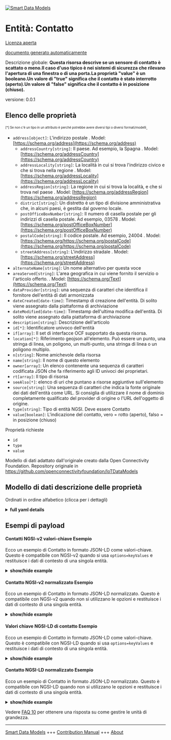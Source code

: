 <!-- 10-Header -->  
[![Smart Data Models](https://smartdatamodels.org/wp-content/uploads/2022/01/SmartDataModels_logo.png "Logo")](https://smartdatamodels.org)  
Entità: Contatto  
================<!-- /10-Header -->  
<!-- 15-License -->  
[Licenza aperta](https://github.com/smart-data-models//dataModel.OCF/blob/master/Contact/LICENSE.md)  
[documento generato automaticamente](https://docs.google.com/presentation/d/e/2PACX-1vTs-Ng5dIAwkg91oTTUdt8ua7woBXhPnwavZ0FxgR8BsAI_Ek3C5q97Nd94HS8KhP-r_quD4H0fgyt3/pub?start=false&loop=false&delayms=3000#slide=id.gb715ace035_0_60)  
<!-- /15-License -->  
<!-- 20-Description -->  
Descrizione globale: **Questa risorsa descrive se un sensore di contatto è scattato o meno.Il caso d'uso tipico è nei sistemi di sicurezza che rilevano l'apertura di una finestra o di una porta.La proprietà "value" è un booleano.Un valore di "true" significa che il contatto è stato interrotto (aperto).Un valore di "false" significa che il contatto è in posizione (chiuso).**  
versione: 0.0.1  
<!-- /20-Description -->  
<!-- 30-PropertiesList -->  

## Elenco delle proprietà  

<sup><sub>[*] Se non c'è un tipo in un attributo è perché potrebbe avere diversi tipi o diversi formati/modelli</sub></sup>.  
- `address[object]`: L'indirizzo postale  . Model: [https://schema.org/address](https://schema.org/address)	- `addressCountry[string]`: Il paese. Ad esempio, la Spagna  . Model: [https://schema.org/addressCountry](https://schema.org/addressCountry)  
	- `addressLocality[string]`: La località in cui si trova l'indirizzo civico e che si trova nella regione  . Model: [https://schema.org/addressLocality](https://schema.org/addressLocality)  
	- `addressRegion[string]`: La regione in cui si trova la località, e che si trova nel paese  . Model: [https://schema.org/addressRegion](https://schema.org/addressRegion)  
	- `district[string]`: Un distretto è un tipo di divisione amministrativa che, in alcuni paesi, è gestita dal governo locale.    
	- `postOfficeBoxNumber[string]`: Il numero di casella postale per gli indirizzi di casella postale. Ad esempio, 03578  . Model: [https://schema.org/postOfficeBoxNumber](https://schema.org/postOfficeBoxNumber)  
	- `postalCode[string]`: Il codice postale. Ad esempio, 24004  . Model: [https://schema.org/https://schema.org/postalCode](https://schema.org/https://schema.org/postalCode)  
	- `streetAddress[string]`: L'indirizzo stradale  . Model: [https://schema.org/streetAddress](https://schema.org/streetAddress)  
- `alternateName[string]`: Un nome alternativo per questa voce  - `areaServed[string]`: L'area geografica in cui viene fornito il servizio o l'articolo offerto.  . Model: [https://schema.org/Text](https://schema.org/Text)- `dataProvider[string]`: una sequenza di caratteri che identifica il fornitore dell'entità di dati armonizzata  - `dateCreated[date-time]`: Timestamp di creazione dell'entità. Di solito viene assegnato dalla piattaforma di archiviazione  - `dateModified[date-time]`: Timestamp dell'ultima modifica dell'entità. Di solito viene assegnato dalla piattaforma di archiviazione  - `description[string]`: Descrizione dell'articolo  - `id[*]`: Identificatore univoco dell'entità  - `if[array]`: Il set di interfacce OCF supportato da questa risorsa.  - `location[*]`: Riferimento geojson all'elemento. Può essere un punto, una stringa di linea, un poligono, un multi-punto, una stringa di linea o un poligono multiplo.  - `n[string]`: Nome amichevole della risorsa  - `name[string]`: Il nome di questo elemento  - `owner[array]`: Un elenco contenente una sequenza di caratteri codificata JSON che fa riferimento agli ID univoci dei proprietari.  - `rt[array]`: Il tipo di risorsa  - `seeAlso[*]`: elenco di uri che puntano a risorse aggiuntive sull'elemento  - `source[string]`: Una sequenza di caratteri che indica la fonte originale dei dati dell'entità come URL. Si consiglia di utilizzare il nome di dominio completamente qualificato del provider di origine o l'URL dell'oggetto di origine.  - `type[string]`: Tipo di entità NGSI. Deve essere Contatto  - `value[boolean]`: L'indicazione del contatto, vero = rotto (aperto), falso = in posizione (chiuso)  <!-- /30-PropertiesList -->  
<!-- 35-RequiredProperties -->  
Proprietà richieste  
- `id`  - `type`  - `value`  <!-- /35-RequiredProperties -->  
<!-- 40-RequiredProperties -->  
Modello di dati adattato dall'originale creato dalla Open Connectivity Foundation. Repository originale in https://github.com/openconnectivityfoundation/IoTDataModels  
<!-- /40-RequiredProperties -->  
<!-- 50-DataModelHeader -->  
## Modello di dati descrizione delle proprietà  
Ordinati in ordine alfabetico (clicca per i dettagli)  
<!-- /50-DataModelHeader -->  
<!-- 60-ModelYaml -->  
<details><summary><strong>full yaml details</strong></summary>    
```yaml  
Contact:    
  description: This Resource describes whether a contact sensor has been tripped or not.Typical use case is in Security Systems detecting window or door open.The Property 'value' is a boolean.A value of 'true' means that contact has been broken (open).A value of 'false' means that contact is in place (closed).    
  properties:    
    address:    
      description: The mailing address    
      properties:    
        addressCountry:    
          description: 'The country. For example, Spain'    
          type: string    
          x-ngsi:    
            model: https://schema.org/addressCountry    
            type: Property    
        addressLocality:    
          description: 'The locality in which the street address is, and which is in the region'    
          type: string    
          x-ngsi:    
            model: https://schema.org/addressLocality    
            type: Property    
        addressRegion:    
          description: 'The region in which the locality is, and which is in the country'    
          type: string    
          x-ngsi:    
            model: https://schema.org/addressRegion    
            type: Property    
        district:    
          description: 'A district is a type of administrative division that, in some countries, is managed by the local government'    
          type: string    
          x-ngsi:    
            type: Property    
        postOfficeBoxNumber:    
          description: 'The post office box number for PO box addresses. For example, 03578'    
          type: string    
          x-ngsi:    
            model: https://schema.org/postOfficeBoxNumber    
            type: Property    
        postalCode:    
          description: 'The postal code. For example, 24004'    
          type: string    
          x-ngsi:    
            model: https://schema.org/https://schema.org/postalCode    
            type: Property    
        streetAddress:    
          description: The street address    
          type: string    
          x-ngsi:    
            model: https://schema.org/streetAddress    
            type: Property    
        streetNr:    
          description: Number identifying a specific property on a public street    
          type: string    
          x-ngsi:    
            type: Property    
      type: object    
      x-ngsi:    
        model: https://schema.org/address    
        type: Property    
    alternateName:    
      description: An alternative name for this item    
      type: string    
      x-ngsi:    
        type: Property    
    areaServed:    
      description: The geographic area where a service or offered item is provided    
      type: string    
      x-ngsi:    
        model: https://schema.org/Text    
        type: Property    
    dataProvider:    
      description: A sequence of characters identifying the provider of the harmonised data entity    
      type: string    
      x-ngsi:    
        type: Property    
    dateCreated:    
      description: Entity creation timestamp. This will usually be allocated by the storage platform    
      format: date-time    
      type: string    
      x-ngsi:    
        type: Property    
    dateModified:    
      description: Timestamp of the last modification of the entity. This will usually be allocated by the storage platform    
      format: date-time    
      type: string    
      x-ngsi:    
        type: Property    
    description:    
      description: A description of this item    
      type: string    
      x-ngsi:    
        type: Property    
    id:    
      anyOf:    
        - description: Identifier format of any NGSI entity    
          maxLength: 256    
          minLength: 1    
          pattern: ^[\w\-\.\{\}\$\+\*\[\]`|~^@!,:\\]+$    
          type: string    
          x-ngsi:    
            type: Property    
        - description: Identifier format of any NGSI entity    
          format: uri    
          type: string    
          x-ngsi:    
            type: Property    
      description: Unique identifier of the entity    
      x-ngsi:    
        type: Property    
    if:    
      description: The OCF Interface set supported by this Resource    
      items:    
        enum:    
          - oic.if.s    
          - oic.if.baseline    
        type: string    
      minItems: 2    
      readOnly: true    
      type: array    
      uniqueItems: true    
      x-ngsi:    
        type: Property    
    location:    
      description: 'Geojson reference to the item. It can be Point, LineString, Polygon, MultiPoint, MultiLineString or MultiPolygon'    
      oneOf:    
        - description: Geojson reference to the item. Point    
          properties:    
            bbox:    
              items:    
                type: number    
              minItems: 4    
              type: array    
            coordinates:    
              items:    
                type: number    
              minItems: 2    
              type: array    
            type:    
              enum:    
                - Point    
              type: string    
          required:    
            - type    
            - coordinates    
          title: GeoJSON Point    
          type: object    
          x-ngsi:    
            type: GeoProperty    
        - description: Geojson reference to the item. LineString    
          properties:    
            bbox:    
              items:    
                type: number    
              minItems: 4    
              type: array    
            coordinates:    
              items:    
                items:    
                  type: number    
                minItems: 2    
                type: array    
              minItems: 2    
              type: array    
            type:    
              enum:    
                - LineString    
              type: string    
          required:    
            - type    
            - coordinates    
          title: GeoJSON LineString    
          type: object    
          x-ngsi:    
            type: GeoProperty    
        - description: Geojson reference to the item. Polygon    
          properties:    
            bbox:    
              items:    
                type: number    
              minItems: 4    
              type: array    
            coordinates:    
              items:    
                items:    
                  items:    
                    type: number    
                  minItems: 2    
                  type: array    
                minItems: 4    
                type: array    
              type: array    
            type:    
              enum:    
                - Polygon    
              type: string    
          required:    
            - type    
            - coordinates    
          title: GeoJSON Polygon    
          type: object    
          x-ngsi:    
            type: GeoProperty    
        - description: Geojson reference to the item. MultiPoint    
          properties:    
            bbox:    
              items:    
                type: number    
              minItems: 4    
              type: array    
            coordinates:    
              items:    
                items:    
                  type: number    
                minItems: 2    
                type: array    
              type: array    
            type:    
              enum:    
                - MultiPoint    
              type: string    
          required:    
            - type    
            - coordinates    
          title: GeoJSON MultiPoint    
          type: object    
          x-ngsi:    
            type: GeoProperty    
        - description: Geojson reference to the item. MultiLineString    
          properties:    
            bbox:    
              items:    
                type: number    
              minItems: 4    
              type: array    
            coordinates:    
              items:    
                items:    
                  items:    
                    type: number    
                  minItems: 2    
                  type: array    
                minItems: 2    
                type: array    
              type: array    
            type:    
              enum:    
                - MultiLineString    
              type: string    
          required:    
            - type    
            - coordinates    
          title: GeoJSON MultiLineString    
          type: object    
          x-ngsi:    
            type: GeoProperty    
        - description: Geojson reference to the item. MultiLineString    
          properties:    
            bbox:    
              items:    
                type: number    
              minItems: 4    
              type: array    
            coordinates:    
              items:    
                items:    
                  items:    
                    items:    
                      type: number    
                    minItems: 2    
                    type: array    
                  minItems: 4    
                  type: array    
                type: array    
              type: array    
            type:    
              enum:    
                - MultiPolygon    
              type: string    
          required:    
            - type    
            - coordinates    
          title: GeoJSON MultiPolygon    
          type: object    
          x-ngsi:    
            type: GeoProperty    
      x-ngsi:    
        type: GeoProperty    
    n:    
      description: Friendly name of the Resource    
      maxLength: 64    
      readOnly: true    
      type: string    
      x-ngsi:    
        type: Property    
    name:    
      description: The name of this item    
      type: string    
      x-ngsi:    
        type: Property    
    owner:    
      description: A List containing a JSON encoded sequence of characters referencing the unique Ids of the owner(s)    
      items:    
        anyOf:    
          - description: Identifier format of any NGSI entity    
            maxLength: 256    
            minLength: 1    
            pattern: ^[\w\-\.\{\}\$\+\*\[\]`|~^@!,:\\]+$    
            type: string    
            x-ngsi:    
              type: Property    
          - description: Identifier format of any NGSI entity    
            format: uri    
            type: string    
            x-ngsi:    
              type: Property    
        description: Unique identifier of the entity    
        x-ngsi:    
          type: Property    
      type: array    
      x-ngsi:    
        type: Property    
    rt:    
      description: The Resource Type    
      items:    
        enum:    
          - oic.r.sensor.contact    
        maxLength: 64    
        type: string    
      minItems: 1    
      readOnly: true    
      type: array    
      uniqueItems: true    
      x-ngsi:    
        type: Property    
    seeAlso:    
      description: list of uri pointing to additional resources about the item    
      oneOf:    
        - items:    
            format: uri    
            type: string    
          minItems: 1    
          type: array    
        - format: uri    
          type: string    
      x-ngsi:    
        type: Property    
    source:    
      description: 'A sequence of characters giving the original source of the entity data as a URL. Recommended to be the fully qualified domain name of the source provider, or the URL to the source object'    
      type: string    
      x-ngsi:    
        type: Property    
    type:    
      description: NGSI entity type. It has to be Contact    
      enum:    
        - Contact    
      type: string    
      x-ngsi:    
        type: Property    
    value:    
      description: 'The contact indication, true = broken (open), false = in place (closed)'    
      readOnly: true    
      type: boolean    
      x-ngsi:    
        type: Property    
  required:    
    - value    
    - id    
    - type    
  type: object    
  x-derived-from: https://raw.githubusercontent.com/openconnectivityfoundation/IoTDataModels/master/ContactResURI.swagger.json    
  x-disclaimer: 'Redistribution and use in source and binary forms, with or without modification, are permitted  provided that the license conditions are met. Copyleft (c) 2022 Contributors to Smart Data Models Program'    
  x-license-url: https://github.com/smart-data-models/dataModel.OCF/blob/master/Contact/LICENSE.md    
  x-model-schema: https://smart-data-models.github.io/dataModel.OCF/Contact/schema.json    
  x-model-tags: OCF    
  x-version: 0.0.1    
```  
</details>    
<!-- /60-ModelYaml -->  
<!-- 70-MiddleNotes -->  
<!-- /70-MiddleNotes -->  
<!-- 80-Examples -->  
## Esempi di payload  
#### Contatti NGSI-v2 valori-chiave Esempio  
Ecco un esempio di Contatto in formato JSON-LD come valori-chiave. Questo è compatibile con NGSI-v2 quando si usa `options=keyValues` e restituisce i dati di contesto di una singola entità.  
<details><summary><strong>show/hide example</strong></summary>    
```json  
{  
  "id": "urn:ngsi-ld:Contact:id:HMUT:83435609",  
  "dateCreated": "2019-11-03T13:34:13Z",  
  "dateModified": "1987-05-08T16:34:27Z",  
  "source": "Yet back writer so bank nature south. Resource including speak.",  
  "name": "Court material main five appear. Answer face bad leader.",  
  "alternateName": "Especially term detail beautiful. Coach step agreement home.",  
  "description": "Country off allow rate record. Growth when economy save. Example later whom son audience.",  
  "dataProvider": "Important pick red while machine take. Born baby because back way hit play.",  
  "owner": [  
    "urn:ngsi-ld:Contact:items:VORM:50502773",  
    "urn:ngsi-ld:Contact:items:ADVX:61609895"  
  ],  
  "seeAlso": [  
    "urn:ngsi-ld:Contact:items:KLNB:69768334",  
    "urn:ngsi-ld:Contact:items:ITWA:14516433"  
  ],  
  "location": {  
    "type": "Point",  
    "coordinates": [  
      53.154571,  
      157.418088  
    ]  
  },  
  "address": {  
    "streetAddress": "Part physical really head work past maintain. Late third kitchen suffer fund fill each. Four three your heart industry employee realize.",  
    "addressLocality": "Behind explain show mission. Thousand forward wall. Size worry any town chance.",  
    "addressRegion": "Job ever design toward boy citizen. Happy city part rule present try. Indicate doctor job look different.",  
    "addressCountry": "Despite cup fund thank fight hard camera. Myself area pull watch dog.",  
    "postalCode": "Size else present still now. Country support choose treatment manager.",  
    "postOfficeBoxNumber": "Food often candidate century popular huge. After culture tend feel. Sport win because according election present customer."  
  },  
  "areaServed": "Take reflect member. Next attack discover employee sit accept. Range available nearly impact federal how receive view.",  
  "rt": [  
    "oic.r.sensor.contact",  
    "oic.r.sensor.contact"  
  ],  
  "value": {  
    "type": "Property",  
    "value": false  
  },  
  "n": "Condition lay state ask. Him we safe program. Responsibility among imagine everything within pass.",  
  "if": [  
    "oic.if.s",  
    "oic.if.s"  
  ],  
  "type": "Contact"  
}  
```  
</details>  
#### Contatto NGSI-v2 normalizzato Esempio  
Ecco un esempio di Contatto in formato JSON-LD normalizzato. Questo è compatibile con NGSI-v2 quando non si utilizzano le opzioni e restituisce i dati di contesto di una singola entità.  
<details><summary><strong>show/hide example</strong></summary>    
```json  
{  
  "id": {  
    "type": "string",  
    "value": "urn:ngsi-ld:Contact:id:HMUT:83435609"  
  },  
  "dateCreated": {  
    "format": "date-time",  
    "type": "string",  
    "value": "2019-11-03T13:34:13Z"  
  },  
  "dateModified": {  
    "format": "date-time",  
    "type": "string",  
    "value": "1987-05-08T16:34:27Z"  
  },  
  "source": {  
    "type": "string",  
    "value": "Yet back writer so bank nature south. Resource including speak."  
  },  
  "name": {  
    "type": "string",  
    "value": "Court material main five appear. Answer face bad leader."  
  },  
  "alternateName": {  
    "type": "string",  
    "value": "Especially term detail beautiful. Coach step agreement home."  
  },  
  "description": {  
    "type": "string",  
    "value": "Country off allow rate record. Growth when economy save. Example later whom son audience."  
  },  
  "dataProvider": {  
    "type": "string",  
    "value": "Important pick red while machine take. Born baby because back way hit play."  
  },  
  "owner": {  
    "type": "array",  
    "value": [  
      "urn:ngsi-ld:Contact:items:VORM:50502773",  
      "urn:ngsi-ld:Contact:items:ADVX:61609895"  
    ]  
  },  
  "seeAlso": {  
    "type": "array",  
    "value": [  
      "urn:ngsi-ld:Contact:items:KLNB:69768334",  
      "urn:ngsi-ld:Contact:items:ITWA:14516433"  
    ]  
  },  
  "location": {  
    "type": "object",  
    "value": {  
      "type": "Point",  
      "coordinates": [  
        53.154571,  
        157.418088  
      ]  
    }  
  },  
  "address": {  
    "type": "object",  
    "value": {  
      "streetAddress": "Part physical really head work past maintain. Late third kitchen suffer fund fill each. Four three your heart industry employee realize.",  
      "addressLocality": "Behind explain show mission. Thousand forward wall. Size worry any town chance.",  
      "addressRegion": "Job ever design toward boy citizen. Happy city part rule present try. Indicate doctor job look different.",  
      "addressCountry": "Despite cup fund thank fight hard camera. Myself area pull watch dog.",  
      "postalCode": "Size else present still now. Country support choose treatment manager.",  
      "postOfficeBoxNumber": "Food often candidate century popular huge. After culture tend feel. Sport win because according election present customer."  
    }  
  },  
  "areaServed": {  
    "type": "string",  
    "value": "Take reflect member. Next attack discover employee sit accept. Range available nearly impact federal how receive view."  
  },  
  "rt": {  
    "type": "array",  
    "value": [  
      "oic.r.sensor.contact",  
      "oic.r.sensor.contact"  
    ]  
  },  
  "value": {  
    "type": "object",  
    "value": {  
      "type": "Property",  
      "value": false  
    }  
  },  
  "n": {  
    "type": "string",  
    "value": "Condition lay state ask. Him we safe program. Responsibility among imagine everything within pass."  
  },  
  "if": {  
    "type": "array",  
    "value": [  
      "oic.if.s",  
      "oic.if.s"  
    ]  
  },  
  "type": {  
    "type": "string",  
    "value": "Contact"  
  }  
}  
```  
</details>  
#### Valori chiave NGSI-LD di contatto Esempio  
Ecco un esempio di Contatto in formato JSON-LD come valori-chiave. Questo è compatibile con NGSI-LD quando si usa `options=keyValues` e restituisce i dati di contesto di una singola entità.  
<details><summary><strong>show/hide example</strong></summary>    
```json  
{  
    "id": "urn:ngsi-ld:Contact:id:HMUT:83435609",  
    "dateCreated": "2019-11-03T13:34:13Z",  
    "dateModified": "1987-05-08T16:34:27Z",  
    "source": "Yet back writer so bank nature south. Resource including speak.",  
    "name": "Court material main five appear. Answer face bad leader.",  
    "alternateName": "Especially term detail beautiful. Coach step agreement home.",  
    "description": "Country off allow rate record. Growth when economy save. Example later whom son audience.",  
    "dataProvider": "Important pick red while machine take. Born baby because back way hit play.",  
    "owner": [  
        "urn:ngsi-ld:Contact:items:VORM:50502773",  
        "urn:ngsi-ld:Contact:items:ADVX:61609895"  
    ],  
    "seeAlso": [  
        "urn:ngsi-ld:Contact:items:KLNB:69768334",  
        "urn:ngsi-ld:Contact:items:ITWA:14516433"  
    ],  
    "location": {  
        "type": "Point",  
        "coordinates": [  
            53.154571,  
            157.418088  
        ]  
    },  
    "address": {  
        "streetAddress": "Part physical really head work past maintain. Late third kitchen suffer fund fill each. Four three your heart industry employee realize.",  
        "addressLocality": "Behind explain show mission. Thousand forward wall. Size worry any town chance.",  
        "addressRegion": "Job ever design toward boy citizen. Happy city part rule present try. Indicate doctor job look different.",  
        "addressCountry": "Despite cup fund thank fight hard camera. Myself area pull watch dog.",  
        "postalCode": "Size else present still now. Country support choose treatment manager.",  
        "postOfficeBoxNumber": "Food often candidate century popular huge. After culture tend feel. Sport win because according election present customer."  
    },  
    "areaServed": "Take reflect member. Next attack discover employee sit accept. Range available nearly impact federal how receive view.",  
    "rt": [  
        "oic.r.sensor.contact",  
        "oic.r.sensor.contact"  
    ],  
    "value": {  
        "type": "Property",  
        "value": false  
    },  
    "n": "Condition lay state ask. Him we safe program. Responsibility among imagine everything within pass.",  
    "if": [  
        "oic.if.s",  
        "oic.if.s"  
    ],  
    "type": "Contact",  
    "@context": [  
        "https://smartdatamodels.org/context.jsonld",  
        "https://raw.githubusercontent.com/smart-data-models/dataModel.OCF/master/context.jsonld"  
    ]  
}  
```  
</details>  
#### Contatto NGSI-LD normalizzato Esempio  
Ecco un esempio di Contatto in formato JSON-LD normalizzato. Questo è compatibile con NGSI-LD quando non si utilizzano le opzioni e restituisce i dati di contesto di una singola entità.  
<details><summary><strong>show/hide example</strong></summary>    
```json  
{  
    "id": "urn:ngsi-ld:Contact:id:PHQT:43656254",  
    "dateCreated": {  
        "type": "Property",  
        "value": {  
            "@type": "DateTime",  
            "@value": "1979-06-21T02:42:47Z"  
        }  
    },  
    "dateModified": {  
        "type": "Property",  
        "value": {  
            "@type": "DateTime",  
            "@value": "2009-05-13T06:47:50Z"  
        }  
    },  
    "source": {  
        "type": "Property",  
        "value": "Project need follow simply brother. Gas continue everyone those language. Receive new always yard ever both."  
    },  
    "name": {  
        "type": "Property",  
        "value": "Special nice how today culture. Grow age world step quickly how move off. Here style data no bill discussion."  
    },  
    "alternateName": {  
        "type": "Property",  
        "value": "Window more similar contain. Anything song key."  
    },  
    "description": {  
        "type": "Property",  
        "value": "Debate bank spend technology father."  
    },  
    "dataProvider": {  
        "type": "Property",  
        "value": "Billion democratic behind fly memory. Poor window significant accept look amount probably."  
    },  
    "owner": {  
        "type": "Property",  
        "value": [  
            "urn:ngsi-ld:Contact:items:EONI:36946282",  
            "urn:ngsi-ld:Contact:items:JZPI:03143081"  
        ]  
    },  
    "seeAlso": {  
        "type": "Property",  
        "value": [  
            "urn:ngsi-ld:Contact:items:IKIB:26985774"  
        ]  
    },  
    "location": {  
        "type": "Property",  
        "value": {  
            "type": "Point",  
            "coordinates": [  
                -16.2109895,  
                118.55362  
            ]  
        }  
    },  
    "address": {  
        "type": "Property",  
        "value": {  
            "streetAddress": "Our food use business but. Push behavior affect quite small travel.",  
            "addressLocality": "Bad front check fight. Ten must place fast. Pattern chance some. Police forget certain once degree wrong page scientist.",  
            "addressRegion": "Parent campaign notice can agent back produce career. Under color style difference. Summer recognize join good type hospital thought argue. Still public foreign if camera thus.",  
            "addressCountry": "Meet me television social research industry. Voice also seat police. Assume stay color time western pay. Style rather build specific.",  
            "postalCode": "Certainly join deal agent mention entire speak. No space little attorney number nor firm old. Simple red six day consider recognize.",  
            "postOfficeBoxNumber": "Stop middle individual since truth exist expect expect. Husband yeah learn beat. Bed reduce identify old Democrat whole citizen."  
        }  
    },  
    "areaServed": {  
        "type": "Property",  
        "value": "Allow coach population sit movement local. Catch budget piece matter."  
    },  
    "rt": {  
        "type": "Property",  
        "value": [  
            "oic.r.sensor.contact"  
        ]  
    },  
    "value": {  
        "type": "Property",  
        "value": false  
    },  
    "n": {  
        "type": "Property",  
        "value": "Half daughter officer product travel toward every. Live never impact."  
    },  
    "if": {  
        "type": "Property",  
        "value": [  
            "oic.if.baseline",  
            "oic.if.baseline"  
        ]  
    },  
    "type": "Contact",  
    "@context": [  
        "https://smartdatamodels.org/context.jsonld",  
        "https://raw.githubusercontent.com/smart-data-models/dataModel.OCF/master/context.jsonld"  
    ]  
}  
```  
</details><!-- /80-Examples -->  
<!-- 90-FooterNotes -->  
<!-- /90-FooterNotes -->  
<!-- 95-Units -->  
Vedere [FAQ 10](https://smartdatamodels.org/index.php/faqs/) per ottenere una risposta su come gestire le unità di grandezza.  
<!-- /95-Units -->  
<!-- 97-LastFooter -->  
---  
[Smart Data Models](https://smartdatamodels.org) +++ [Contribution Manual](https://bit.ly/contribution_manual) +++ [About](https://bit.ly/Introduction_SDM)<!-- /97-LastFooter -->  
